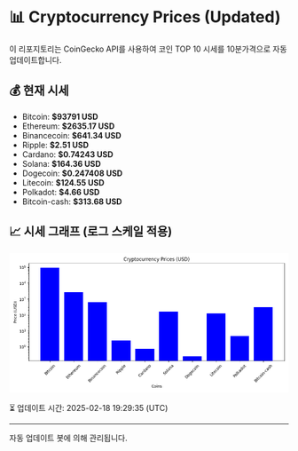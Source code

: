 
# 📊 Cryptocurrency Prices (Updated)

이 리포지토리는 CoinGecko API를 사용하여 코인 TOP 10 시세를 10분가격으로 자동 업데이트합니다.

## 💰 현재 시세
- Bitcoin: **$93791 USD**
- Ethereum: **$2635.17 USD**
- Binancecoin: **$641.34 USD**
- Ripple: **$2.51 USD**
- Cardano: **$0.74243 USD**
- Solana: **$164.36 USD**
- Dogecoin: **$0.247408 USD**
- Litecoin: **$124.55 USD**
- Polkadot: **$4.66 USD**
- Bitcoin-cash: **$313.68 USD**

## 📈 시세 그래프 (로그 스케일 적용)
![Crypto Prices](crypto_prices.png)

⏳ 업데이트 시간: 2025-02-18 19:29:35 (UTC)

---
자동 업데이트 봇에 의해 관리됩니다.
